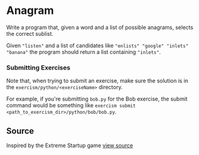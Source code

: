 # Anagram

Write a program that, given a word and a list of possible anagrams, selects the correct sublist.

Given `"listen"` and a list of candidates like `"enlists" "google"
"inlets" "banana"` the program should return a list containing
`"inlets"`.

### Submitting Exercises

Note that, when trying to submit an exercise, make sure the solution is in the `exercism/python/<exerciseName>` directory.

For example, if you're submitting `bob.py` for the Bob exercise, the submit command would be something like `exercism submit <path_to_exercism_dir>/python/bob/bob.py`.

## Source

Inspired by the Extreme Startup game [view source](https://github.com/rchatley/extreme_startup)
